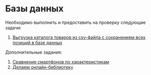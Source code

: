 Базы данных
===

Необходимо выполнить и предоставить на проверку следующие задачи:

1. [Выгрузка каталога товаров из csv-файла с сохранением всех позиций в базе данных](./work_with_database/)

Дополнительные задания:

1. [Сравнение смартфонов по характеристикам](./phone_comparison/)
2. [Делаем онлайн-библиотеку](./models_list_displaying/)


